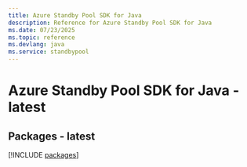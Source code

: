 ```yaml
---
title: Azure Standby Pool SDK for Java
description: Reference for Azure Standby Pool SDK for Java
ms.date: 07/23/2025
ms.topic: reference
ms.devlang: java
ms.service: standbypool
---
```

# Azure Standby Pool SDK for Java - latest
## Packages - latest
[!INCLUDE [packages](standby-pool-index.md)]